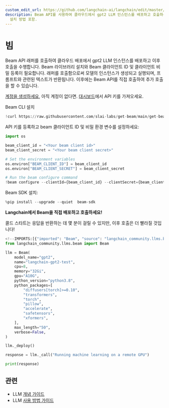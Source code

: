 ```yaml
---
custom_edit_url: https://github.com/langchain-ai/langchain/edit/master/docs/docs/integrations/llms/beam.ipynb
description: Beam API를 사용하여 클라우드에서 gpt2 LLM 인스턴스를 배포하고 호출하는 방법을 안내합니다. API 키 등록 및
  설치 방법 포함.
---
```


# 빔

Beam API 래퍼를 호출하여 클라우드 배포에서 gpt2 LLM 인스턴스를 배포하고 이후 호출을 수행합니다. Beam 라이브러리 설치와 Beam 클라이언트 ID 및 클라이언트 비밀 등록이 필요합니다. 래퍼를 호출함으로써 모델의 인스턴스가 생성되고 실행되며, 프롬프트와 관련된 텍스트가 반환됩니다. 이후에는 Beam API를 직접 호출하여 추가 호출을 할 수 있습니다.

[계정을 생성하세요](https://www.beam.cloud/), 아직 계정이 없다면. [대시보드](https://www.beam.cloud/dashboard/settings/api-keys)에서 API 키를 가져오세요.

Beam CLI 설치

```python
!curl https://raw.githubusercontent.com/slai-labs/get-beam/main/get-beam.sh -sSfL | sh
```


API 키를 등록하고 beam 클라이언트 ID 및 비밀 환경 변수를 설정하세요:

```python
import os

beam_client_id = "<Your beam client id>"
beam_client_secret = "<Your beam client secret>"

# Set the environment variables
os.environ["BEAM_CLIENT_ID"] = beam_client_id
os.environ["BEAM_CLIENT_SECRET"] = beam_client_secret

# Run the beam configure command
!beam configure --clientId={beam_client_id} --clientSecret={beam_client_secret}
```


Beam SDK 설치:

```python
%pip install --upgrade --quiet  beam-sdk
```


**Langchain에서 Beam을 직접 배포하고 호출하세요!**

콜드 스타트는 응답을 반환하는 데 몇 분이 걸릴 수 있지만, 이후 호출은 더 빨라질 것입니다!

```python
<!--IMPORTS:[{"imported": "Beam", "source": "langchain_community.llms.beam", "docs": "https://api.python.langchain.com/en/latest/llms/langchain_community.llms.beam.Beam.html", "title": "Beam"}]-->
from langchain_community.llms.beam import Beam

llm = Beam(
    model_name="gpt2",
    name="langchain-gpt2-test",
    cpu=8,
    memory="32Gi",
    gpu="A10G",
    python_version="python3.8",
    python_packages=[
        "diffusers[torch]>=0.10",
        "transformers",
        "torch",
        "pillow",
        "accelerate",
        "safetensors",
        "xformers",
    ],
    max_length="50",
    verbose=False,
)

llm._deploy()

response = llm._call("Running machine learning on a remote GPU")

print(response)
```


## 관련

- LLM [개념 가이드](/docs/concepts/#llms)
- LLM [사용 방법 가이드](/docs/how_to/#llms)
